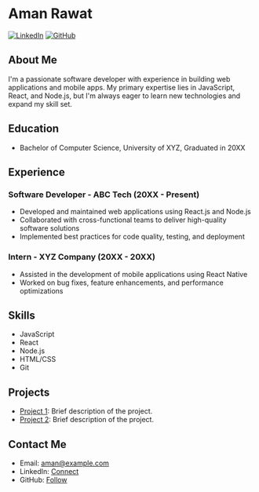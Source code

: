 # Aman Rawat

[![LinkedIn](https://img.shields.io/badge/LinkedIn-Connect-blue)](https://www.linkedin.com/in/amanrawat/)
[![GitHub](https://img.shields.io/badge/GitHub-Follow-brightgreen)](https://github.com/yourusername)

## About Me
I'm a passionate software developer with experience in building web applications and mobile apps. My primary expertise lies in JavaScript, React, and Node.js, but I'm always eager to learn new technologies and expand my skill set.

## Education
- Bachelor of Computer Science, University of XYZ, Graduated in 20XX

## Experience
### Software Developer - ABC Tech (20XX - Present)
- Developed and maintained web applications using React.js and Node.js
- Collaborated with cross-functional teams to deliver high-quality software solutions
- Implemented best practices for code quality, testing, and deployment

### Intern - XYZ Company (20XX - 20XX)
- Assisted in the development of mobile applications using React Native
- Worked on bug fixes, feature enhancements, and performance optimizations

## Skills
- JavaScript
- React
- Node.js
- HTML/CSS
- Git

## Projects
- [Project 1](link-to-project): Brief description of the project.
- [Project 2](link-to-project): Brief description of the project.

## Contact Me
- Email: aman@example.com
- LinkedIn: [Connect](https://www.linkedin.com/in/amanrawat/)
- GitHub: [Follow](https://github.com/yourusername)
